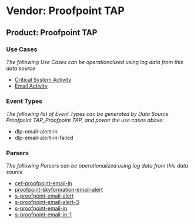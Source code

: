 Vendor: Proofpoint TAP
======================
Product: Proofpoint TAP
-----------------------

### Use Cases

_The following Use Cases can be operationalized using log data from this data source_

* [Critical System Activity](../UseCases/usecase_critical_system_activity.md)
* [Email Activity](../UseCases/usecase_email_activity.md)


### Event Types

_The following list of Event Types can be generated by Data Source Proofpoint TAP_Proofpoint TAP, and power the use cases above:_

- dlp-email-alert-in
- dlp-email-alert-in-failed


### Parsers

_The following Parsers can be operationalized using log data from this data source_

* [cef-proofpoint-email-in](../Parsers/parserContent_cef-proofpoint-email-in.md)
* [proofpoint-skyformation-email-alert](../Parsers/parserContent_proofpoint-skyformation-email-alert.md)
* [s-proofpoint-email-alert](../Parsers/parserContent_s-proofpoint-email-alert.md)
* [s-proofpoint-email-alert-3](../Parsers/parserContent_s-proofpoint-email-alert-3.md)
* [s-proofpoint-email-in](../Parsers/parserContent_s-proofpoint-email-in.md)
* [s-proofpoint-email-in-1](../Parsers/parserContent_s-proofpoint-email-in-1.md)
